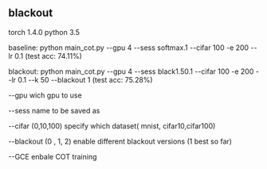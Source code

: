 ## blackout

torch  1.4.0 
python 3.5

baseline:
python main_cot.py --gpu 4 --sess softmax.1 --cifar 100 -e 200 --lr 0.1    (test acc: 74.11%)

blackout:
python main_cot.py --gpu 4 --sess black1.50.1 --cifar 100 -e 200 --lr 0.1 --k 50 --blackout 1    (test acc: 75.28%)

--gpu    wich gpu to use


--sess   name to be saved as


--cifar  (0,10,100) specify which dataset( mnist, cifar10,cifar100)

--blackout (0 , 1, 2) enable different blackout versions (1 best so far)

--GCE enbale COT training

